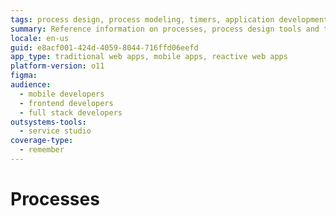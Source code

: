 ```yaml
---
tags: process design, process modeling, timers, application development, outsystems platform
summary: Reference information on processes, process design tools and timers.
locale: en-us
guid: e8acf001-424d-4059-8044-716ffd06eefd
app_type: traditional web apps, mobile apps, reactive web apps
platform-version: o11
figma:
audience:
  - mobile developers
  - frontend developers
  - full stack developers
outsystems-tools:
  - service studio
coverage-type:
  - remember
---
```


# Processes
